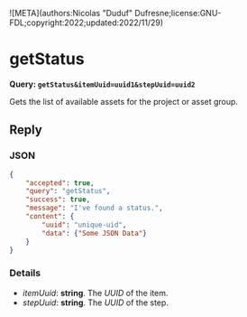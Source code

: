 ![META](authors:Nicolas "Duduf" Dufresne;license:GNU-FDL;copyright:2022;updated:2022/11/29)

# getStatus

**Query: `getStatus&itemUuid=uuid1&stepUuid=uuid2`**

Gets the list of available assets for the project or asset group.

## Reply

### JSON

```json
{
    "accepted": true,
    "query": "getStatus",
    "success": true,
    "message": "I've found a status.",
    "content": {
        "uuid": "unique-uid",
        "data": {"Some JSON Data"}
    }
}
```

### Details

- *itemUuid*: **string**. The *UUID* of the item.
- *stepUuid*: **string**. The *UUID* of the step.